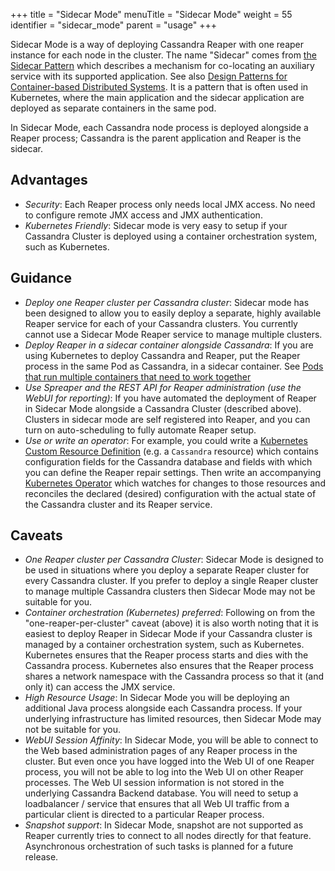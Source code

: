 +++
title = "Sidecar Mode"
menuTitle = "Sidecar Mode"
weight = 55
identifier = "sidecar_mode"
parent = "usage"
+++


Sidecar Mode is a way of deploying Cassandra Reaper with one reaper instance for each node in the cluster.
The name "Sidecar" comes from [the Sidecar Pattern](https://github.com/microsoftdocs/architecture-center/blob/master/docs/patterns/sidecar.md) which describes a mechanism for co-locating an auxiliary service with its supported application.
See also  [Design Patterns for Container-based Distributed Systems](https://www.usenix.org/conference/hotcloud16/workshop-program/presentation/burns).
It is a pattern that is often used in Kubernetes, where the main application and the sidecar application are deployed as separate containers in the same pod.

In Sidecar Mode, each Cassandra node process is deployed alongside a Reaper process; Cassandra is the parent application and Reaper is the sidecar.

## Advantages

 * *Security*: Each Reaper process only needs local JMX access. No need to configure remote JMX access and JMX authentication.
 * *Kubernetes Friendly*: Sidecar mode is very easy to setup if your Cassandra Cluster is deployed using a container orchestration system, such as Kubernetes.


## Guidance

 * *Deploy one Reaper cluster per Cassandra cluster*: Sidecar mode has been designed to allow you to easily deploy a separate, highly available Reaper service for each of your Cassandra clusters. You currently cannot use a Sidecar Mode Reaper service to manage multiple clusters.
 * *Deploy Reaper in a sidecar container alongside Cassandra*: If you are using Kubernetes to deploy Cassandra and Reaper, put the Reaper process in the same Pod as Cassandra, in a sidecar container. See [Pods that run multiple containers that need to work together](https://kubernetes.io/docs/concepts/workloads/pods/pod-overview/)
 * *Use Spreaper and the REST API for Reaper administration (use the WebUI for reporting)*: If you have automated the deployment of Reaper in Sidecar Mode alongside a Cassandra Cluster (described above). Clusters in sidecar mode are self registered into Reaper, and you can turn on auto-scheduling to fully automate Reaper setup.
 * *Use or write an operator*: For example, you could write a [Kubernetes Custom Resource Definition](https://kubernetes.io/docs/concepts/extend-kubernetes/api-extension/custom-resources/) (e.g. a `Cassandra` resource) which contains configuration fields for the Cassandra database and fields with which you can define the Reaper repair settings.
   Then write an accompanying [Kubernetes Operator](https://coreos.com/operators/) which watches for changes to those resources and reconciles the declared (desired) configuration with the actual state of the Cassandra cluster and its Reaper service.

## Caveats

 * *One Reaper cluster per Cassandra Cluster*: Sidecar Mode is designed to be used in situations where you deploy a separate Reaper cluster for every Cassandra cluster.
   If you prefer to deploy a single Reaper cluster to manage multiple Cassandra clusters then Sidecar Mode may not be suitable for you.
 * *Container orchestration (Kubernetes) preferred*: Following on from the "one-reaper-per-cluster" caveat (above) it is also worth noting that it is easiest to deploy Reaper in Sidecar Mode if your Cassandra cluster is managed by a container orchestration system, such as Kubernetes.
   Kubernetes ensures that the Reaper process starts and dies with the Cassandra process.
   Kubernetes also ensures that the Reaper process shares a network namespace with the Cassandra process so that it (and only it) can access the JMX service.
 * *High Resource Usage*: In Sidecar Mode you will be deploying an additional Java process alongside each Cassandra process.
   If your underlying infrastructure has limited resources, then Sidecar Mode may not be suitable for you.
 * *WebUI Session Affinity*: In Sidecar Mode, you will be able to connect to the Web based administration pages of any Reaper process in the cluster.
    But even once you have logged into the Web UI of one Reaper process, you will not be able to log into the Web UI on other Reaper processes.
    The Web UI session information is not stored in the underlying Cassandra Backend database.
    You will need to setup a loadbalancer / service that ensures that all Web UI traffic from a particular client is directed to a particular Reaper process.
 * *Snapshot support*: In Sidecar Mode, snapshot are not supported as Reaper currently tries to connect to all nodes directly for that feature. Asynchronous orchestration of such tasks is planned for a future release.

